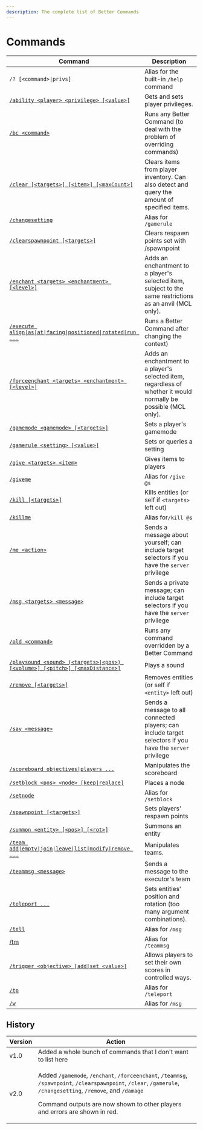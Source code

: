```yaml
---
description: The complete list of Better Commands
---
```


# Commands

| Command                                                                                      | Description                                                                                                      |
| -------------------------------------------------------------------------------------------- | ---------------------------------------------------------------------------------------------------------------- |
| `/? [<command>\|privs]`                                                                      | Alias for the built-in `/help` command                                                                           |
| [`/ability <player> <privilege> [<value>]`](ability.md)                                      | Gets and sets player privileges.                                                                                 |
| [`/bc <command>`](bc.md)                                                                     | Runs any Better Command (to deal with the problem of overriding commands)                                        |
| [`/clear [<targets>] [<item>] [<maxCount>]`](clear.md)                                       | Clears items from player inventory. Can also detect and query the amount of specified items.                     |
| [`/changesetting`](gamerule.md)                                                              | Alias for `/gamerule`                                                                                            |
| [`/clearspawnpoint [<targets>]`](clearspawnpoint.md)                                         | Clears respawn points set with /spawnpoint                                                                       |
| [`/enchant <targets> <enchantment> [<level>]`](enchant.md)                                   | Adds an enchantment to a player's selected item, subject to the same restrictions as an anvil (MCL only).        |
| [`/execute align\|as\|at\|facing\|positioned\|rotated\|run ...`](execute.md)                 | Runs a Better Command after changing the context)                                                                |
| [`/forceenchant <targets> <enchantment> [<level>]`](forceenchant.md)                         | Adds an enchantment to a player's selected item, regardless of whether it would normally be possible (MCL only). |
| [`/gamemode <gamemode> [<targets>]`](gamemode.md)                                            | Sets a player's gamemode                                                                                         |
| [`/gamerule <setting> [<value>]`](gamerule.md)                                               | Sets or queries a setting                                                                                        |
| [`/give <targets> <item>`](give.md)                                                          | Gives items to players                                                                                           |
| [`/giveme`](give.md)                                                                         | Alias for `/give @s`                                                                                             |
| [`/kill [<targets>]`](kill.md)                                                               | Kills entities (or self if `<targets>` left out)                                                                 |
| [`/killme`](kill.md)                                                                         | Alias for`/kill @s`                                                                                              |
| [`/me <action>`](me.md)                                                                      | Sends a message about yourself; can include target  selectors if you have the `server` privilege                 |
| [`/msg <targets> <message>`](msg.md)                                                         | Sends a private message; can include target selectors if you have the `server` privilege                         |
| [`/old <command>`](old.md)                                                                   | Runs any command overridden by a Better Command                                                                  |
| [`/playsound <sound> (<targets>\|<pos>) [<volume>] [<pitch>] [<maxDistance>]`](playsound.md) | Plays a sound                                                                                                    |
| [`/remove [<targets>]`](remove.md)                                                           | Removes entities (or self if `<entity>` left out)                                                                |
| [`/say <message>`](say.md)                                                                   | Sends a message to all connected players; can include target selectors if you have the `server` privilege        |
| [`/scoreboard objectives\|players ...`](scoreboard.md)                                       | Manipulates the scoreboard                                                                                       |
| [`/setblock <pos> <node> [keep\|replace]`](setblock.md)                                      | Places a node                                                                                                    |
| [`/setnode`](setblock.md)                                                                    | Alias for `/setblock`                                                                                            |
| [`/spawnpoint [<targets>]`](spawnpoint.md)                                                   | Sets players' respawn points                                                                                     |
| [`/summon <entity> [<pos>] [<rot>]`](summon.md)                                              | Summons an entity                                                                                                |
| [`/team add\|empty\|join\|leave\|list\|modify\|remove ...`](team.md)                         | Manipulates teams.                                                                                               |
| [`/teammsg <message>`](teammsg.md)                                                           | Sends a message to the executor's team                                                                           |
| [`/teleport ...`](teleport.md)                                                               | Sets entities' position and rotation (too many argument combinations).                                           |
| [`/tell`](msg.md)                                                                            | Alias for `/msg`                                                                                                 |
| [/tm](teammsg.md)                                                                            | Alias for `/teammsg`                                                                                             |
| [`/trigger <objective> [add\|set <value>]`](trigger.md)                                      | Allows players to set their own scores in controlled ways.                                                       |
| [`/tp`](teleport.md)                                                                         | Alias for `/teleport`                                                                                            |
| [`/w`](msg.md)                                                                               | Alias for `/msg`                                                                                                 |

## History

| Version | Action                                                                                                                                                                                                                                                                                                                                                                             |
| ------- | ---------------------------------------------------------------------------------------------------------------------------------------------------------------------------------------------------------------------------------------------------------------------------------------------------------------------------------------------------------------------------------- |
| v1.0    | Added a whole bunch of commands that I don't want to list here                                                                                                                                                                                                                                                                                                                     |
| v2.0    | <p>Added <code>/gamemode</code>, <code>/enchant</code>, <code>/forceenchant</code>, <code>/teammsg</code>, <code>/spawnpoint</code>, <code>/clearspawnpoint</code>, <code>/clear</code>, <code>/gamerule</code>, <code>/changesetting</code>, <code>/remove</code>, and <code>/damage</code></p><p>Command outputs are now shown to other players and errors are shown in red.</p> |
